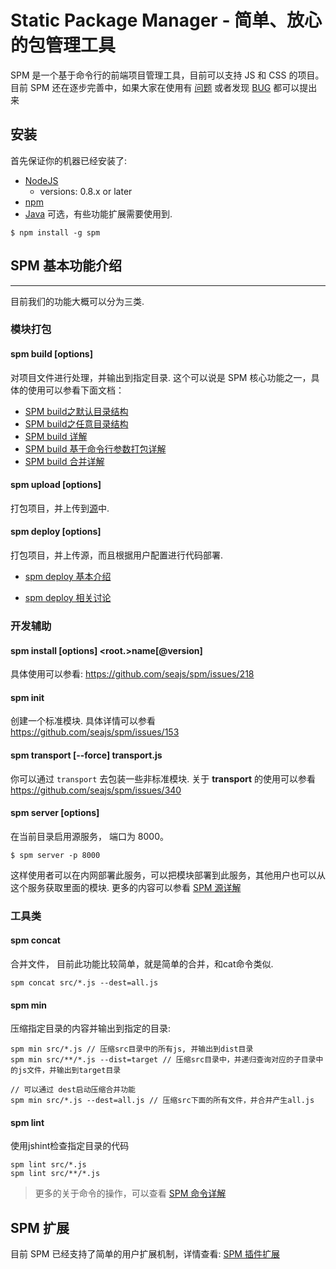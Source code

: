 # Static Package Manager - 简单、放心的包管理工具

SPM 是一个基于命令行的前端项目管理工具，目前可以支持 JS 和 CSS 的项目。 目前 SPM 还在逐步完善中，如果大家在使用有 [问题](https://github.com/seajs/spm/issues?state=open) 或者发现 [BUG](https://github.com/seajs/spm/issues?state=open) 都可以提出来 

## 安装
首先保证你的机器已经安装了:

* [NodeJS](http://nodejs.org/#download)
  - versions: 0.8.x or later
* [npm](http://github.com/isaacs/npm)
* [Java](http://www.oracle.com/technetwork/java/javase/downloads/index.html) 可选，有些功能扩展需要使用到.

```
$ npm install -g spm
```

## SPM 基本功能介绍
---
目前我们的功能大概可以分为三类.

### 模块打包

#### spm build [options] 
对项目文件进行处理，并输出到指定目录. 这个可以说是 SPM 核心功能之一，具体的使用可以参看下面文档：
* [SPM build之默认目录结构](https://github.com/seajs/spm/wiki/SPM-build-%E4%B9%8B%E9%BB%98%E8%AE%A4%E7%9B%AE%E5%BD%95%E7%BB%93%E6%9E%84)
* [SPM build之任意目录结构](https://github.com/seajs/spm/wiki/Spm-build-%E4%B9%8B%E8%87%AA%E5%AE%9A%E4%B9%89%E7%9B%AE%E5%BD%95%E7%BB%93%E6%9E%84)
* [SPM build 详解](https://github.com/seajs/spm/wiki/SPM-build-%E8%AF%A6%E8%A7%A3)
* [SPM build 基于命令行参数打包详解](https://github.com/seajs/spm/wiki/SPM-build-%E5%9F%BA%E4%BA%8E%E5%91%BD%E4%BB%A4%E8%A1%8C%E5%8F%82%E6%95%B0%E6%89%93%E5%8C%85%E8%AF%A6%E8%A7%A3)
* [SPM build 合并详解](https://github.com/seajs/spm/wiki/SPM-build-%E5%90%88%E5%B9%B6%E6%A8%A1%E5%9D%97%E5%A4%84%E7%90%86%E7%9B%B8%E5%85%B3%E8%AF%B4%E6%98%8E)

#### spm upload [options]
打包项目，并上传到[源](https://github.com/seajs/spm/wiki/SPM-%E6%BA%90%E8%AF%A6%E8%A7%A3)中.

#### spm deploy [options]
打包项目，并上传源，而且根据用户配置进行代码部署. 

* [spm deploy 基本介绍](https://github.com/seajs/spm/issues/173)

* [spm deploy 相关讨论](https://github.com/seajs/spm/issues/181)


### 开发辅助

#### spm install [options] <root.>name[@version]

具体使用可以参看: https://github.com/seajs/spm/issues/218

#### spm init 
创建一个标准模块. 具体详情可以参看 https://github.com/seajs/spm/issues/153

#### spm transport [--force] transport.js 
你可以通过 `transport` 去包装一些非标准模块.
关于 **transport** 的使用可以参看 https://github.com/seajs/spm/issues/340

#### spm server [options] 
在当前目录启用源服务， 端口为 8000。 

```    
$ spm server -p 8000
```
这样使用者可以在内网部署此服务，可以把模块部署到此服务，其他用户也可以从这个服务获取里面的模块.
更多的内容可以参看 [SPM 源详解](https://github.com/seajs/spm/wiki/SPM-%E6%BA%90%E8%AF%A6%E8%A7%A3)

### 工具类
#### spm concat
合并文件， 目前此功能比较简单，就是简单的合并，和cat命令类似.

```
spm concat src/*.js --dest=all.js
```

#### spm min
压缩指定目录的内容并输出到指定的目录:

```
spm min src/*.js // 压缩src目录中的所有js, 并输出到dist目录
spm min src/**/*.js --dist=target // 压缩src目录中，并递归查询对应的子目录中的js文件，并输出到target目录

// 可以通过 dest启动压缩合并功能
spm min src/*.js --dest=all.js // 压缩src下面的所有文件，并合并产生all.js
```

#### spm lint
使用jshint检查指定目录的代码

```
spm lint src/*.js
spm lint src/**/*.js
```


> 更多的关于命令的操作，可以查看 [SPM 命令详解](https://github.com/seajs/spm/wiki/Spm-%E5%91%BD%E4%BB%A4%E8%AF%A6%E8%A7%A3)

## SPM 扩展
目前 SPM 已经支持了简单的用户扩展机制，详情查看: [SPM 插件扩展](https://github.com/seajs/spm/issues/153)




